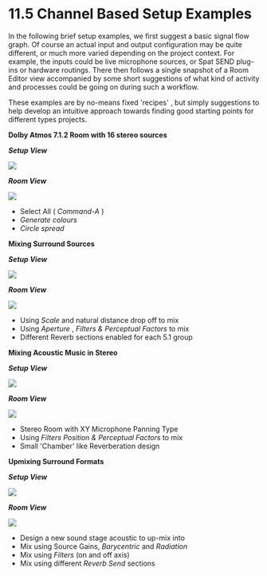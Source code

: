 # 11.5 Channel Based Setup Examples

In the following brief setup examples, we first suggest a basic signal flow graph. Of
course an actual input and output configuration may be quite different, or much
more varied depending on the project context. For example, the inputs could be
live microphone sources, or Spat SEND plug-ins or hardware routings. There then
follows a single snapshot of a Room Editor view accompanied by some short suggestions of what kind of activity and processes could be going on during such a
workflow.

These examples are by no-means fixed 'recipes' , but simply suggestions to help
develop an intuitive approach towards finding good starting points for different
types projects.


**Dolby Atmos 7.1.2 Room with 16 stereo sources**

**_Setup View_**

![](../../include/SpatRevolution_UserGuide_-209.png)


**_Room View_**

![](../../include/SpatRevolution_UserGuide_-211.jpg)

- Select All ( _Command-A_ )
- _Generate colours_
- _Circle spread_


**Mixing Surround Sources**

**_Setup View_**

![](../../include/SpatRevolution_UserGuide_-213.jpg)


**_Room View_**

![](../../include/SpatRevolution_UserGuide_-215.jpg)

- Using _Scale_ and natural distance drop off to mix
- Using _Aperture_ , _Filters & Perceptual Factors_ to mix
- Different Reverb sections enabled for each 5.1 group


**Mixing Acoustic Music in Stereo**

**_Setup View_**

![](../../include/SpatRevolution_UserGuide_-217.jpg)


**_Room View_**

![](../../include/SpatRevolution_UserGuide_-219.jpg)

- Stereo Room with XY Microphone Panning Type
- Using _Filters Position & Perceptual Factors_ to mix
- Small 'Chamber' like Reverberation design


**Upmixing Surround Formats**

**_Setup View_**

![](../../include/SpatRevolution_UserGuide_-221.jpg)


**_Room View_**

![](../../include/SpatRevolution_UserGuide_-223.jpg)

- Design a new sound stage acoustic to up-mix into
- Mix using Source Gains, _Barycentric_ and _Radiation_
- Mix using _Filters_ (on and off axis)
- Mix using different _Reverb Send_ sections

